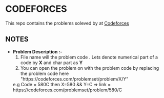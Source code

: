 # CODEFORCES
This repo contains the problems soleved by at <a href="www.codeforces.com">Codeforces</a>

## NOTES
<ul>
  <li> <b>Problem Description :- </b> 
<ol>
  <li> File name will the problem code . Lets denote numerical part of a code by <b>X</b> and char part as <b>Y</b> </li>
  <li> You can open the problem on with the problem code by replacing the problem code here "https://codeforces.com/problemset/problem/X/Y" </li>
</ol>
     e.g Code = 580C then X=580 && Y=C => link = https://codeforces.com/problemset/problem/580/C </li>
  

